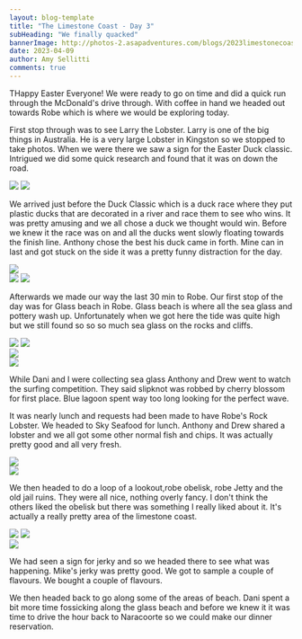 ```yaml
---
layout: blog-template
title: "The Limestone Coast - Day 3"
subHeading: "We finally quacked"
bannerImage: http://photos-2.asapadventures.com/blogs/2023limestonecoast/2023-04-09/PXL_20230409_025024976.jpg
date: 2023-04-09
author: Amy Sellitti
comments: true
---
```


THappy Easter Everyone! We were ready to go on time and did a quick run through the McDonald's drive through. With coffee in hand we headed out towards Robe which is where we would be exploring today.

First stop through was to see Larry the Lobster. Larry is one of the big things in Australia. He is a very large Lobster in Kingston so we stopped to take photos. When we were there we saw a sign for the Easter Duck classic. Intrigued we did some quick research and found that it was on down the road.

<div class="grid-2c">
  <img src="http://photos-2.asapadventures.com/blogs/2023limestonecoast/2023-04-09/PXL_20230409_005023906.MP~2.jpg"/>
  <img src="http://photos-2.asapadventures.com/blogs/2023limestonecoast/2023-04-09/PXL_20230409_005102886.jpg"/>
</div>

We arrived just before the Duck Classic which is a duck race where they put plastic ducks that are decorated in a river and race them to see who wins. It was pretty amusing and we all chose a duck we thought would win. Before we knew it the race was on and all the ducks went slowly floating towards the finish line. Anthony chose the best his duck came in forth. Mine can in last and got stuck on the side it was a pretty funny distraction for the day.

<div class="center-image"><img src="http://photos-2.asapadventures.com/blogs/2023limestonecoast/2023-04-09/FB_IMG_1681003257785.jpg" /></div>
<div class="grid-2c">
  <img src="http://photos-2.asapadventures.com/blogs/2023limestonecoast/2023-04-09/PXL_20230409_012236123~2.jpg"/>
  <img src="http://photos-2.asapadventures.com/blogs/2023limestonecoast/2023-04-09/PXL_20230409_013848670.jpg"/>
</div>

Afterwards we made our way the last 30 min to Robe. Our first stop of the day was for Glass beach in Robe. Glass beach is where all the sea glass and pottery wash up. Unfortunately when we got here the tide was quite high but we still found so so so much sea glass on the rocks and cliffs.

<div class="grid-2c">
  <img src="http://photos-2.asapadventures.com/blogs/2023limestonecoast/2023-04-09/PXL_20230409_024233991.jpg"/>
  <img src="http://photos-2.asapadventures.com/blogs/2023limestonecoast/2023-04-09/PXL_20230409_024321796.jpg"/>
</div>
<div class="center-image"><img src="http://photos-2.asapadventures.com/blogs/2023limestonecoast/2023-04-09/PXL_20230409_025024976.jpg" /></div>
<div class="center-image"><img src="http://photos-2.asapadventures.com/blogs/2023limestonecoast/2023-04-09/PXL_20230409_025603037.jpg" /></div>

While Dani and I were collecting sea glass Anthony and Drew went to watch the surfing competition. They said slipknot was robbed by cherry blossom for first place. Blue lagoon spent way too long looking for the perfect wave.

It was nearly lunch and requests had been made to have Robe's Rock Lobster. We headed to Sky Seafood for lunch. Anthony and Drew shared a lobster and we all got some other normal fish and chips. It was actually pretty good and all very fresh.

<div class="center-image"><img src="http://photos-2.asapadventures.com/blogs/2023limestonecoast/2023-04-09/PXL_20230409_033928113.jpg" /></div>
<div class="center-image"><img src="http://photos-2.asapadventures.com/blogs/2023limestonecoast/2023-04-09/PXL_20230409_035522011.jpg" /></div>

We then headed to do a loop of a lookout,robe obelisk, robe Jetty and the old jail ruins. They were all nice, nothing overly fancy. I don't think the others liked the obelisk but there was something I really liked about it. It's actually a really pretty area of the limestone coast.

<div class="grid-2c">
  <img src="http://photos-2.asapadventures.com/blogs/2023limestonecoast/2023-04-09/PXL_20230409_043608840.jpg"/>
  <img src="http://photos-2.asapadventures.com/blogs/2023limestonecoast/2023-04-09/PXL_20230409_045353636.jpg"/>
</div>
<div class="center-image"><img src="http://photos-2.asapadventures.com/blogs/2023limestonecoast/2023-04-09/PXL_20230409_061218869.MP.jpg" /></div>

We had seen a sign for jerky and so we headed there to see what was happening. Mike's jerky was pretty good. We got to sample a couple of flavours. We bought a couple of flavours.

We then headed back to go along some of the areas of beach. Dani spent a bit more time fossicking along the glass beach and before we knew it it was time to drive the hour back to Naracoorte so we could make our dinner reservation.